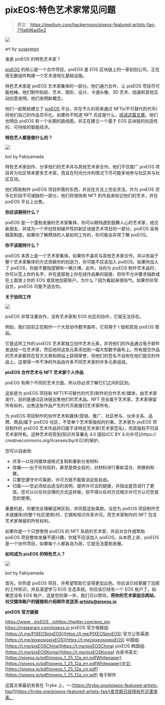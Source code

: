 # pixEOS:特色艺术家常见问题

> 原文：<https://medium.com/hackernoon/pixeos-featured-artists-faq-71fa696ad5e2>

![](img/b7d27e0ef8614c13bdf2f3d376a9af89.png)

art by [yusaymon](https://medium.com/u/91e50344f201?source=post_page-----71fa696ad5e2--------------------------------)

谁是 pixEOS 的特色艺术家？

[pixEOS](https://www.pixeos.io) 的核心是一个合作项目。pixEOS 是 EOS 区块链上的一家初创公司，正在用无数组件构建一个艺术游戏化基础设施。

特色艺术家是 pixEOS 艺术家集体的一部分。他们通力合作，让 pixEOS 项目尽可能地棒。他们制作贴纸、艺术、图形、设计、卡通头像、3D 艺术、绘画和其他互动创意发明。他们发明新概念。

他们一起帮助建立了 [pixEOS](https://www.pixeos.io) 平台，并在不久的将来通过 NFTs(不可替代的代币)将他们自己的作品货币化。如果你不知道 NFT 氏症是什么，[阅读这篇文章](https://cointelegraph.com/explained/non-fungible-tokens-explained)。他们也明白 pixEOS 有一个长期的路线图，并正在建立一个基于 EOS 区块链的创造性的、可持续的智能经济。

**特色艺人都是做什么的？**

![](img/893f355a02f82e71727f4652801c7e13.png)

bot by Fabiyamada

特色艺术家创作、分享他们的艺术并与其他艺术家合作。他们不仅推广 pixEOS 项目并为社区带来更多艺术家，而且在时间允许的情况下尽可能多地参与社区并与社区互动。

他们帮助制作 pixEOS 项目所需的东西，并且在方法上完全灵活。作为 pixEOS 货币化阶段不可或缺的一部分，他们将很快用 NFT 的作品来标记他们的艺术，并在 pixEOS 平台上出售。

**你应该期待什么？**

pixEOS 是一个蓬勃发展的艺术家集体，你可以期待遇到鼓舞人心的艺术家，结交新朋友，并成为一个开创性和破坏性的新区块链艺术项目的一部分。pixEOS 采用精英制度。如果你了解燃烧的人是如何工作的，你可能会非常了解 pixEOS。

**你不该期待什么？**

pixEOS 本质上是一个艺术家集体。如果你不喜欢与其他艺术家合作，并以有益于整个艺术家集体的方式贡献你的创造力，你可能不应该加入 pixEOS。如果你加入了 pixEOS，你就不要指望拥有一辆兰博。此外，当你为 pixEOS 制作艺术品时，你可以签上你的名字，并在底部放上你在线作品集的链接，但你不允许要求捐款或在上面放上你的 EOS 或其他加密账户。为什么？因为看起来很俗气。如果你非常自负，pixEOS 可能不适合你。

**关于协同工作**

![](img/db8bad8b5f24a16e44a995981cd2ecb0.png)

pixEOS 非常注重协作，没有艺术家和 EOS 社区的协作，它就无法存在。

例如，我们目前正在制作一个大型协作数字画布，它将用于 t 恤和其他 pixEOS 商品。

它是这样工作的:pixEOS 艺术家独立创作艺术元素，并将他们的作品通过电子邮件发送给一位艺术家，然后他将这些元素添加到一幅大型数字画布上。所有提交作品的艺术家都将在官方文章和网站上获得荣誉，但他们的签名不会附在他们提交的作品上。这使得一件干净的作品由许多不同艺术家的许多元素组成。

**pixEOS 合作艺术与 NFT 艺术家个人作品**

pixEOS 有两个不同的艺术方面，所以你必须了解它们之间的区别。

这些是为 pixEOS 项目和 NFT(不可替代的代币)制作的合作艺术/媒体，由艺术家发行，目的是通过区块链出售他们的艺术品。NFT 完全属于艺术家，艺术家保留所有权利，出售这些作品产生的代币直接归艺术家所有。

为 pixEOS 项目制作的协作艺术和媒体(营销、推广、社区参与、伙伴关系、品牌、商品)属于 pixEOS 社区，不受单个艺术家版权的约束。艺术家为 pixEOS 项目制作的 pixEOS 艺术作品将归属于该特定艺术家(艺术家签名)，但其版权不归该艺术家所有。这种艺术将受到[知识共享署名 4.0 国际(CC BY 4.0)许可](https:// creativecommons.org/licenses/by/4.0/)的保护。

您可以自由地:

*   共享—以任何媒体或格式复制和重新分发材料
*   改编——出于任何目的，甚至是商业目的，对材料进行重新混合、转换和构建。
*   只要您遵守许可条款，许可方就不能取消这些自由。
*   归属——您必须给出适当的说明，提供许可证的链接，并指出是否进行了更改。您可以以任何合理的方式这样做，但不得以任何方式暗示许可方认可您或您的使用。

重要的是，你要完全理解这种区别，并同意这些条款。当您为 pixEOS 项目制作艺术或媒体(供整个社区使用)时，它拥有知识共享许可。而艺术家制作的 NFT 包含艺术家保留的所有权利。

如果你是一个只想使用 pixEOS 的 NFT 系统的艺术家，并且对合作或帮助 pixEOS 项目整体发展不感兴趣，你就不应该加入 pixEOS。从本质上讲，pixEOS 是一个协作项目，如果每个人都各自为政，它就无法蓬勃发展。

**如何成为 pixEOS 的特色艺人？**

![](img/d239059a7990a1be1dfeb60ff82050cc.png)

bot by Fabiyamada

首先，你热爱 pixEOS 项目，并希望帮助它变得更加出色。你应该已经掌握了加密的工作知识，并且渴望学习 EOS 生态系统。你应该已经有一个 EOS 账户了。如果您没有 EOS 帐户，这是您的第一步。我们可以帮你。**将你的艺术家组合网站、社交媒体账户的链接和介绍邮件发送至:artists@pixeos.io**

**pixEOS 官方链接**

[https://www . pixEOS . io](https://www.pixeos.io)https://twitter.com/eos_pix
https://instagram.com/pixeos.io
pixEOS 官方电报组:[https://t.me/PIXEOSpixEOS](https://t.me/PIXEOSpixEOS)
官方公告渠道:[https://t.me/pixeosiopixEOS](https://t.me/pixeosiopixEOS)
中国组:[https://t.me/pixEOSChina](https://t.me/pixEOSChina)
pixEOS 韩国组:[https://t.me/pixEOSKorea](https://t.me/pixEOSKorea)
白皮书英文:[https://pixeos.io/pdf/pixeos_1_25_12a_en.pdfWhitepaper](https://pixeos.io/pdf/pixeos_1_25_12a_en.pdfWhitepaper)中文:[https://pixeos.io/pdf/pixeos_1_25_12a_cn.pdf](https://pixeos.io/pdf/pixeos_1_25_12a_cn.pdf)
电子邮件

这篇文章最初发表在 Trybe 上。一:[https://trybe.one/pixeos-featured-artists-faq/](https://trybe.one/pixeos-featured-artists-faq/)皮克斯已经授权在这里发表。